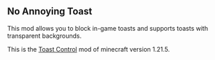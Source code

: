 ## No Annoying Toast

This mod allows you to block in-game toasts and supports toasts with transparent backgrounds.

This is the [Toast Control](https://www.curseforge.com/minecraft/mc-mods/toast-control) mod of minecraft version 1.21.5.